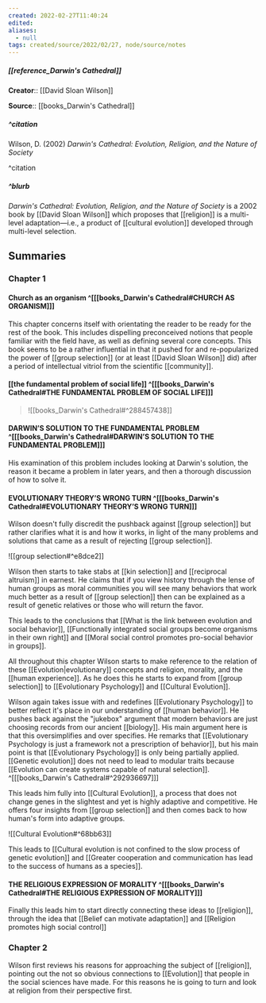 ```yaml
---
created: 2022-02-27T11:40:24 
edited: 
aliases:
  - null
tags: created/source/2022/02/27, node/source/notes
---
```


##### [[reference_Darwin's Cathedral]]
**Creator**:: [[David Sloan Wilson]]
 
**Source**:: [[books_Darwin's Cathedral]]

##### ^citation
Wilson, D. (2002) *Darwin's Cathedral: Evolution, Religion, and the Nature of Society*

^citation

##### ^blurb
*Darwin's Cathedral: Evolution, Religion, and the Nature of Society* is a 2002 book by [[David Sloan Wilson]] which proposes that [[religion]] is a multi-level adaptation—i.e., a product of [[cultural evolution]] developed through multi-level selection.

## Summaries
### Chapter 1

#### Church as an organism ^[[[books_Darwin's Cathedral#CHURCH AS ORGANISM]]]
This chapter concerns itself with orientating the reader to be ready for the rest of the book. This includes dispelling preconceived notions that people familiar with the field have, as well as defining several core concepts.
This book seems to be a rather influential in that it pushed for and re-popularized the power of [[group selection]] (or at least [[David Sloan Wilson]] did) after a period of intellectual vitriol from the scientific [[community]]. 
#### [[the fundamental problem of social life]] ^[[[books_Darwin's Cathedral#THE FUNDAMENTAL PROBLEM OF SOCIAL LIFE]]]

> ![[books_Darwin's Cathedral#^288457438]]

#### DARWIN’S SOLUTION TO THE FUNDAMENTAL PROBLEM ^[[[books_Darwin's Cathedral#DARWIN’S SOLUTION TO THE FUNDAMENTAL PROBLEM]]]
His examination of this problem includes looking at Darwin's solution, the reason it became a problem in later years, and then a thorough discussion of how to solve it.

#### EVOLUTIONARY THEORY’S WRONG TURN ^[[[books_Darwin's Cathedral#EVOLUTIONARY THEORY’S WRONG TURN]]]
Wilson doesn't fully discredit the pushback against [[group selection]] but rather clarifies what it is and how it works, in light of the many problems and solutions that came as a result of rejecting [[group selection]].

 ![[group selection#^e8dce2]] 

Wilson then starts to take stabs at [[kin selection]] and [[reciprocal altruism]] in earnest. He claims that if you view history through the lense of human groups as moral communities you will see many behaviors that work much better as a result of [[group selection]] then can be explained as a result of genetic relatives or those who will return the favor.


This leads to the conclusions that
[[What is the link between evolution and social behavior]],
[[Functionally integrated social groups become organisms in their own right]] and
[[Moral social control promotes pro-social behavior in groups]]. 

All throughout this chapter Wilson starts to make reference to the relation of these [[Evolution|evolutionary]] concepts and religion, morality, and the [[human experience]]. 
As he does this he starts to expand from [[group selection]] to [[Evolutionary Psychology]] and [[Cultural Evolution]].

Wilson again takes issue with and redefines [[Evolutionary Psychology]] to better reflect it's place in our understanding of [[human behavior]]. He pushes back against the "jukebox" argument that modern behaviors are just choosing records from our ancient [[biology]]. His main argument here is that this oversimplifies and over specifies.
He remarks that [[Evolutionary Psychology is just a framework not a prescription of behavior]], but
his main point is that [[Evolutionary Psychology]] is only being partially applied.
[[Genetic evolution]] does not need to lead to modular traits because
[[Evolution can create systems capable of natural selection]].
^[[[books_Darwin's Cathedral#^292936697]]]

This leads him fully into [[Cultural Evolution]], a process that does not change genes in the slightest and yet is highly adaptive and competitive. He offers four insights from [[group selection]] and then comes back to how human's form into adaptive groups.

![[Cultural Evolution#^68bb63]]

This leads to [[Cultural evolution is not confined to the slow process of genetic evolution]]
and [[Greater cooperation and communication has lead to the success of humans as a species]].


#### THE RELIGIOUS EXPRESSION OF MORALITY ^[[[books_Darwin's Cathedral#THE RELIGIOUS EXPRESSION OF MORALITY]]]

Finally this leads him to start directly connecting these ideas to [[religion]], through the idea that [[Belief can motivate adaptation]] and [[Religion promotes high social control]]

### Chapter 2
Wilson first reviews his reasons for approaching the subject of [[religion]], pointing out the not so obvious connections to [[Evolution]] that people in the social sciences have made. For this reasons he is going to turn and look at religion from their perspective first.